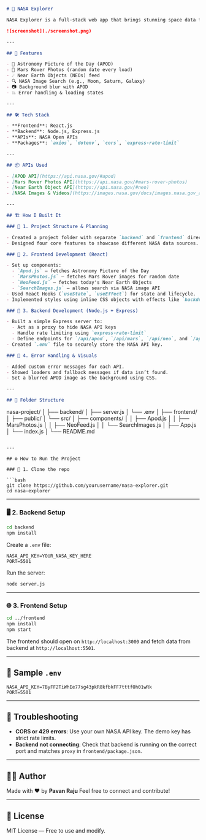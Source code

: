 
```md
# 🚀 NASA Explorer

NASA Explorer is a full-stack web app that brings stunning space data from NASA to your screen — including the Astronomy Picture of the Day (APOD), Mars Rover photos, Near-Earth Objects (NEOs), and custom NASA image search.

![screenshot](./screenshot.png)

---

## 🧠 Features

- 🌌 Astronomy Picture of the Day (APOD)
- 🚀 Mars Rover Photos (random date every load)
- ☄️ Near Earth Objects (NEOs) feed
- 🔍 NASA Image Search (e.g., Moon, Saturn, Galaxy)
- 📷 Background blur with APOD
- 💥 Error handling & loading states

---

## 🛠 Tech Stack

- **Frontend**: React.js
- **Backend**: Node.js, Express.js
- **APIs**: NASA Open APIs
- **Packages**: `axios`, `dotenv`, `cors`, `express-rate-limit`

---

## 📦 APIs Used

- [APOD API](https://api.nasa.gov/#apod)
- [Mars Rover Photos API](https://api.nasa.gov/#mars-rover-photos)
- [Near Earth Object API](https://api.nasa.gov/#neo)
- [NASA Images & Videos](https://images.nasa.gov/docs/images.nasa.gov_api_docs.pdf)

---

## 🏗️ How I Built It

### 🔧 1. Project Structure & Planning

- Created a project folder with separate `backend` and `frontend` directories.
- Designed four core features to showcase different NASA data sources.

### 🎨 2. Frontend Development (React)

- Set up components:
  - `Apod.js` – fetches Astronomy Picture of the Day
  - `MarsPhotos.js` – fetches Mars Rover images for random date
  - `NeoFeed.js` – fetches today's Near Earth Objects
  - `SearchImages.js` – allows search via NASA image API
- Used React Hooks (`useState`, `useEffect`) for state and lifecycle.
- Implemented styles using inline CSS objects with effects like `backdrop-filter`, shadows, and hover scale animations.

### 🧠 3. Backend Development (Node.js + Express)

- Built a simple Express server to:
  - Act as a proxy to hide NASA API keys
  - Handle rate limiting using `express-rate-limit`
  - Define endpoints for `/api/apod`, `/api/mars`, `/api/neo`, and `/api/search`
- Created `.env` file to securely store the NASA API key.

### 🌌 4. Error Handling & Visuals

- Added custom error messages for each API.
- Showed loaders and fallback messages if data isn’t found.
- Set a blurred APOD image as the background using CSS.

---

## 📁 Folder Structure

```

nasa-project/
│
├── backend/
│   ├── server.js
│   └── .env
│
├── frontend/
│   ├── public/
│   └── src/
│       ├── components/
│       │   ├── Apod.js
│       │   ├── MarsPhotos.js
│       │   ├── NeoFeed.js
│       │   └── SearchImages.js
│       ├── App.js
│       └── index.js
│
└── README.md

````

---

## ⚙️ How to Run the Project

### 🔧 1. Clone the repo

```bash
git clone https://github.com/yourusername/nasa-explorer.git
cd nasa-explorer
````

---

### 🖥️ 2. Backend Setup

```bash
cd backend
npm install
```

Create a `.env` file:

```env
NASA_API_KEY=YOUR_NASA_KEY_HERE
PORT=5501
```

Run the server:

```bash
node server.js
```

---

### 🌐 3. Frontend Setup

```bash
cd ../frontend
npm install
npm start
```

The frontend should open on `http://localhost:3000` and fetch data from backend at `http://localhost:5501`.

---

## 🧪 Sample `.env`

```env
NASA_API_KEY=7ByFF2TiWhEe77sg43pkR8kfbkFF7tttfOh01wRk
PORT=5501
```

---

## 🚨 Troubleshooting

* **CORS or 429 errors**: Use your own NASA API key. The demo key has strict rate limits.
* **Backend not connecting**: Check that backend is running on the correct port and matches `proxy` in `frontend/package.json`.

---

## 👨‍💻 Author

Made with ❤️ by **Pavan Raju**
Feel free to connect and contribute!

---

## 📜 License

MIT License — Free to use and modify.

